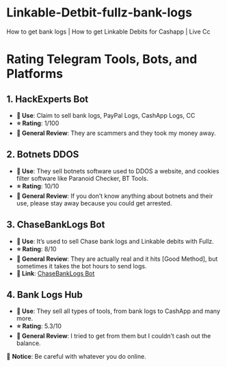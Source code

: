 # Linkable-Detbit-fullz-bank-logs
How to get bank logs | How to get Linkable Debits for Cashapp | Live Cc 
# Rating Telegram Tools, Bots, and Platforms

## 1. HackExperts Bot
- **💼 Use**: Claim to sell bank logs, PayPal Logs, CashApp Logs, CC
- **⭐ Rating**: 1/100
- **📝 General Review**: They are scammers and they took my money away.

## 2. Botnets DDOS
- **💼 Use**: They sell botnets software used to DDOS a website, and cookies filter software like Paranoid Checker, BT Tools.
- **⭐ Rating**: 10/10
- **📝 General Review**: If you don’t know anything about botnets and their use, please stay away because you could get arrested.

## 3. ChaseBankLogs Bot
- **💼 Use**: It’s used to sell Chase bank logs and Linkable debits with Fullz.
- **⭐ Rating**: 8/10
- **📝 General Review**: They are actually real and it hits [Good Method], but sometimes it takes the bot hours to send logs.
- **🔗 Link**: [ChaseBankLogs Bot](https://t.me/Chasebanklogs_bot)

## 4. Bank Logs Hub
- **💼 Use**: They sell all types of tools, from bank logs to CashApp and many more.
- **⭐ Rating**: 5.3/10
- **📝 General Review**: I tried to get from them but I couldn’t cash out the balance.

🚨 **Notice**: Be careful with whatever you do online.
